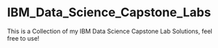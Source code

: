 # IBM_Data_Science_Capstone_Labs
This is a Collection of my IBM Data Science Capstone Lab Solutions, feel free to use!
